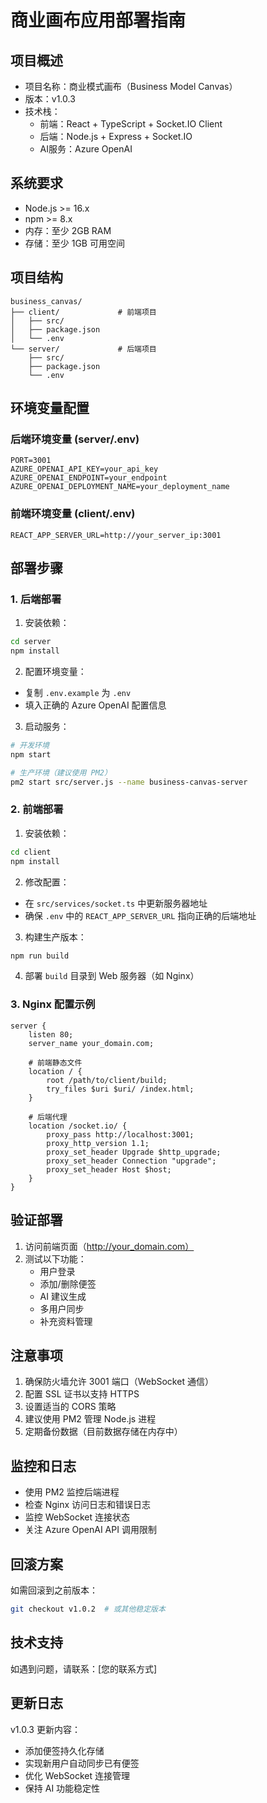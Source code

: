 # 商业画布应用部署指南

## 项目概述
- 项目名称：商业模式画布（Business Model Canvas）
- 版本：v1.0.3
- 技术栈：
  - 前端：React + TypeScript + Socket.IO Client
  - 后端：Node.js + Express + Socket.IO
  - AI服务：Azure OpenAI

## 系统要求
- Node.js >= 16.x
- npm >= 8.x
- 内存：至少 2GB RAM
- 存储：至少 1GB 可用空间

## 项目结构
```
business_canvas/
├── client/             # 前端项目
│   ├── src/
│   ├── package.json
│   └── .env
└── server/             # 后端项目
    ├── src/
    ├── package.json
    └── .env
```

## 环境变量配置

### 后端环境变量 (server/.env)
```
PORT=3001
AZURE_OPENAI_API_KEY=your_api_key
AZURE_OPENAI_ENDPOINT=your_endpoint
AZURE_OPENAI_DEPLOYMENT_NAME=your_deployment_name
```

### 前端环境变量 (client/.env)
```
REACT_APP_SERVER_URL=http://your_server_ip:3001
```

## 部署步骤

### 1. 后端部署
1. 安装依赖：
```bash
cd server
npm install
```

2. 配置环境变量：
- 复制 `.env.example` 为 `.env`
- 填入正确的 Azure OpenAI 配置信息

3. 启动服务：
```bash
# 开发环境
npm start

# 生产环境（建议使用 PM2）
pm2 start src/server.js --name business-canvas-server
```

### 2. 前端部署
1. 安装依赖：
```bash
cd client
npm install
```

2. 修改配置：
- 在 `src/services/socket.ts` 中更新服务器地址
- 确保 `.env` 中的 `REACT_APP_SERVER_URL` 指向正确的后端地址

3. 构建生产版本：
```bash
npm run build
```

4. 部署 `build` 目录到 Web 服务器（如 Nginx）

### 3. Nginx 配置示例
```nginx
server {
    listen 80;
    server_name your_domain.com;

    # 前端静态文件
    location / {
        root /path/to/client/build;
        try_files $uri $uri/ /index.html;
    }

    # 后端代理
    location /socket.io/ {
        proxy_pass http://localhost:3001;
        proxy_http_version 1.1;
        proxy_set_header Upgrade $http_upgrade;
        proxy_set_header Connection "upgrade";
        proxy_set_header Host $host;
    }
}
```

## 验证部署
1. 访问前端页面（http://your_domain.com）
2. 测试以下功能：
   - 用户登录
   - 添加/删除便签
   - AI 建议生成
   - 多用户同步
   - 补充资料管理

## 注意事项
1. 确保防火墙允许 3001 端口（WebSocket 通信）
2. 配置 SSL 证书以支持 HTTPS
3. 设置适当的 CORS 策略
4. 建议使用 PM2 管理 Node.js 进程
5. 定期备份数据（目前数据存储在内存中）

## 监控和日志
- 使用 PM2 监控后端进程
- 检查 Nginx 访问日志和错误日志
- 监控 WebSocket 连接状态
- 关注 Azure OpenAI API 调用限制

## 回滚方案
如需回滚到之前版本：
```bash
git checkout v1.0.2  # 或其他稳定版本
```

## 技术支持
如遇到问题，请联系：[您的联系方式]

## 更新日志
v1.0.3 更新内容：
- 添加便签持久化存储
- 实现新用户自动同步已有便签
- 优化 WebSocket 连接管理
- 保持 AI 功能稳定性
